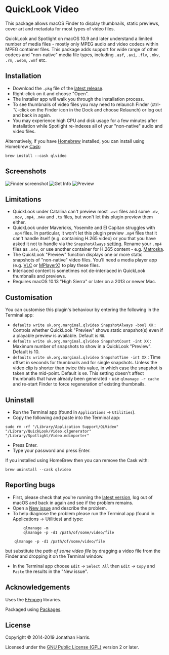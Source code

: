 QuickLook Video
===============

This package allows macOS Finder to display thumbnails, static previews, cover art and metadata for most types of video files.

QuickLook and Spotlight on macOS 10.9 and later understand a limited number of media files - mostly only MPEG audio and video codecs within MPEG container files. This package adds support for wide range of other codecs and "non-native" media file types, including `.asf`, `.avi`, `.flv`, `.mkv`, `.rm`, `.webm`, `.wmf` etc.

Installation
------------
* Download the `.pkg` file of the [latest release](https://github.com/Marginal/QLVideo/releases/latest).
* Right-click on it and choose "Open".
* The Installer app will walk you through the installation process.
* To see thumbnails of video files you may need to relaunch Finder (ctrl-⌥-click on the Finder icon in the Dock and choose Relaunch) or log out and back in again.
* You may experience high CPU and disk usage for a few minutes after installation while Spotlight re-indexes all of your "non-native" audio and video files.

Alternatively, if you have [Homebrew](http://brew.sh/) installed, you can install using Homebrew [Cask](http://caskroom.io/):

    brew install --cask qlvideo

Screenshots
-----------
![Finder screenshot](img/finder.jpeg) ![Get Info](img/info.jpeg) ![Preview](img/preview.jpeg)

Limitations
-----------
* QuickLook under Catalina can't preview most `.avi` files and some `.dv`, `.mov`, `.mp4`, `.m4v` and `.ts` files, but won't let this plugin preview them either.
* QuickLook under Mavericks, Yosemite and El Capitan struggles with `.mp4` files. In particular, it won't let this plugin preview `.mp4` files that it can't handle itself (e.g. containing H.265 video) or you that you have asked it not to handle via the `SnapshotAlways` [setting](#customisation). Rename your `.mp4` files as `.m4v`, or use another container for H.265 content - e.g. [Matroska](http://www.matroska.org/).
* The QuickLook "Preview" function displays one or more static snapshots of "non-native" video files. You'll need a media player app (e.g. [VLC](http://www.videolan.org/vlc/) or [MPlayerX](http://mplayerx.org/)) to play these files.
* Interlaced content is sometimes not de-interlaced in QuickLook thumbnails and previews.
* Requires macOS 10.13 "High Sierra" or later on a 2013 or newer Mac.

Customisation
-----------
You can customise this plugin's behaviour by entering the following in the Terminal app:

 - `defaults write uk.org.marginal.qlvideo SnapshotAlways -bool XX` : Controls whether QuickLook "Preview" shows static snapshot(s) even if a playable preview is available. Default is `NO`.
 - `defaults write uk.org.marginal.qlvideo SnapshotCount -int XX` : Maximum number of snapshots to show in a QuickLook "Preview". Default is 10.
 - `defaults write uk.org.marginal.qlvideo SnapshotTime -int XX` : Time offset in seconds for thumbnails and for single snapshots. Unless the video clip is shorter than twice this value, in which case the snapshot is taken at the mid-point. Default is `60`.
    This setting doesn't affect thumbnails that have already been generated - use `qlmanage -r cache` and re-start Finder to force regeneration of existing thumbnails.


Uninstall
---------
* Run the Terminal app (found in `Applications` → `Utilities`).
* Copy the following and paste into the Terminal app:
```
sudo rm -rf "/Library/Application Support/QLVideo" "/Library/QuickLook/Video.qlgenerator" "/Library/Spotlight/Video.mdimporter"
```
* Press Enter.
* Type your password and press Enter.

If you installed using HomeBrew then you can remove the Cask with:
```
brew uninstall --cask qlvideo
```

Reporting bugs
--------------
* First, please check that you're running the [latest version](https://github.com/Marginal/QLVideo/releases/latest), log out of macOS and back in again and see if the problem remains.
* Open a [New issue](https://github.com/Marginal/QLVideo/issues/new) and describe the problem.
* To help diagnose the problem please run the Terminal app (found in Applications → Utilities) and type:
```
        qlmanage -m
        qlmanage -p -d1 /path/of/some/video/file
```
        qlmanage -p -d1 /path/of/some/video/file
but substitute the *path of some video file* by dragging a video file from the Finder and dropping it on the Terminal window.
* In the Terminal app choose `Edit` → `Select All` then `Edit` → `Copy` and `Paste` the results in the "New issue".

Acknowledgements
----------------
Uses the [FFmpeg](https://www.ffmpeg.org/about.html) libraries.

Packaged using [Packages](http://s.sudre.free.fr/Software/Packages/about.html).

License
-------
Copyright © 2014-2019 Jonathan Harris.

Licensed under the [GNU Public License (GPL)](http://www.gnu.org/licenses/gpl-2.0.html) version 2 or later.
